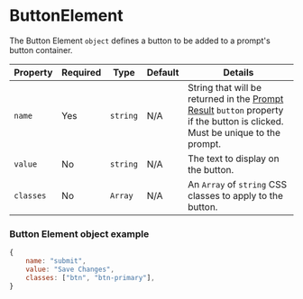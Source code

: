 # ButtonElement
The Button Element `object` defines a button to be added to a prompt's button container.

| Property | Required | Type | Default | Details |
| --- | -- | -- |-- | -- |
| `name` | Yes | `string` | N/A | String that will be returned in the [Prompt Result](./2_promptResult.md) `button` property if the button is clicked. Must be unique to the prompt. |
| `value` | No | `string` | N/A | The text to display on the button. |
| `classes` | No | `Array` | N/A | An `Array` of `string` CSS classes to apply to the button. |

### Button Element object example
```js
{
    name: "submit",
    value: "Save Changes",
    classes: ["btn", "btn-primary"],
}
```
